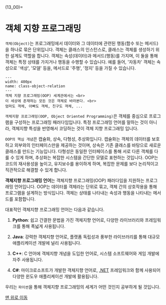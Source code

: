 (13_00)=
# 객체 지향 프로그래밍

`객체(Object)`는 프로그래밍에서 데이터와 그 데이터에 관련된 행동(함수 또는 메서드)을 하나로 묶은 단위입니다. 객체는 클래스의 인스턴스로, 클래스는 객체를 생성하기 위한 설계도 역할을 합니다. 객체는 속성(데이터)과 메서드(행동)를 가지며, 이 둘을 통해 객체는 특정 상태를 가지거나 행동을 수행할 수 있습니다. 예를 들어, '자동차' 객체는 속성으로 '색상', '모델' 등을, 메서드로 '주행', '정지' 등을 가질 수 있습니다.


```{figure} ../images/13_00_1_objects.webp
---
width: 400px
name: class-object-relation
---
객체 지향 프로그래밍(OOP) 세계관에서는 <br>
이 세상에 존재하는 모든 것은 객체로 바라본다. <br>
엄마도 객체, 아빠도 객체, 친구도 객체, ...
```


`객체지향 프로그래밍(OOP, Object Oriented Programming)`은 객체를 중심으로 프로그램을 구성하는 프로그래밍 패러다임입니다. 특정 프로그래밍 언어를 말하는 것이 아니라, 객체지향 특성을 반영해서 코딩하는 것이 객체 지향 프로그래밍 입니다. 

`OOP의 핵심 개념`은 캡슐화, 상속, 다형성, 추상화입니다. 캡슐화는 객체의 데이터를 보호하고 외부와의 인터페이스만을 제공하는 것이며, 상속은 기존 클래스를 바탕으로 새로운 클래스를 만드는 기능입니다. 다형성은 동일한 인터페이스를 통해 서로 다른 객체를 다룰 수 있게 하며, 추상화는 복잡한 시스템을 간단한 모델로 표현하는 것입니다. OOP는 코드의 재사용성을 높이고, 유지보수를 용이하게 하며, 복잡한 문제를 보다 논리적이고 직관적으로 해결할 수 있게 합니다.

**객체지향 프로그래밍 언어**는 객체지향 프로그래밍(OOP) 패러다임을 지원하는 프로그래밍 언어입니다. OOP는 데이터를 객체라는 단위로 묶고, 객체 간의 상호작용을 통해 프로그램을 설계하는 방식입니다. 객체는 상태를 나타내는 속성과 행동을 나타내는 메서드를 포함합니다.


대표적인 객체지향 프로그래밍 언어는 다음과 같습니다.

1. **Python**: 쉽고 간결한 문법을 가진 객체지향 언어로, 다양한 라이브러리와 프레임워크를 통해 폭넓게 사용됩니다.

2. **Java**: 강력한 객체지향 언어로, 플랫폼 독립성과 풍부한 라이브러리를 통해 대규모 애플리케이션 개발에 널리 사용됩니다.

3. **C++**: C 언어에 객체지향 개념을 도입한 언어로, 시스템 소프트웨어와 게임 개발에 자주 사용됩니다.

4. **C#**: 마이크로소프트가 개발한 객체지향 언어로, [.NET](https://dotnet.microsoft.com/ko-kr/learn/dotnet/what-is-dotnet-framework) 프레임워크와 함께 사용되어 다양한 윈도우 애플리케이션 개발에 활용됩니다.

우리는 `파이썬`을 통해 객체지향 프로그래밍의 세계가 어떤 것인지 공부하게 될 것입니다.

[맨 위로 이동](13_00)


